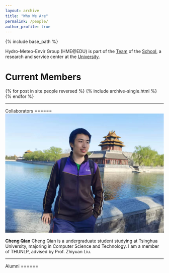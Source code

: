```yaml
---
layout: archive
title: "Who We Are"
permalink: /people/
author_profile: true
---
```


{% include base_path %}

Hydro-Meteo-Envir Group (HME@EDU) is part of the [Team]() of the [School](), a research and service center at the [University]().

Current Members
======

{% for post in site.people reversed %}
  {% include archive-single.html %}
{% endfor %}

<hr> 
Collaborators
======

<img src="/images/profile.jpg" alt="Avatar" class="avatar"/>

**Cheng Qian** Cheng Qian is a undergraduate student studying at Tsinghua University, majoring in Computer Science and Technology. I am a member of THUNLP, advised by Prof. Zhiyuan Liu. 
<br/>



<hr> 
Alumni
======

